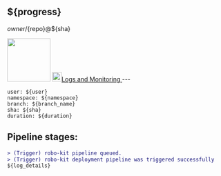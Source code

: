 ## ${progress} 

${owner}/${repo}@${sha}

<img width="100" src="https://tinyurl.com/rootojr">
 <a href="${GRAPHANA_URL}/explore?orgId=1&left=%5B%22now%2Fy%22,%22now%22,%22loki%22,%7B%22expr%22:%22%7Bnamespace%3D%5C%22${namespace}%5C%22%7D%22%7D,%7B%22mode%22:%22Logs%22%7D,%7B%22ui%22:%5Btrue,true,true,%22none%22%5D%7D%5D">
 <img width="22"  src="https://user-images.githubusercontent.com/1706296/76145481-638e8e00-6092-11ea-8918-80722d29ab88.png">Logs and Monitoring</img>
</a>
</img>
---

```
user: ${user}
namespace: ${namespace}
branch: ${branch_name}
sha: ${sha}
duration: ${duration}
```

Pipeline stages:
---

```diff
> (Trigger) robo-kit pipeline queued.
> (Trigger) robo-kit deployment pipeline was triggered successfully  
${log_details}
```

